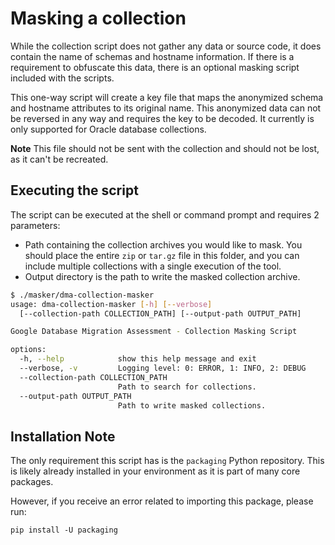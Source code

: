 # Masking a collection

While the collection script does not gather any data or source code, it does contain the name of schemas and hostname information. If there is a requirement to obfuscate this data, there is an optional masking script included with the scripts.

This one-way script will create a key file that maps the anonymized schema and hostname attributes to its original name.  This anonymized data can not be reversed in any way and requires the key to be decoded.  It currently is only supported for Oracle database collections.

**Note** This file should not be sent with the collection and should not be lost, as it can't be recreated.

## Executing the script

The script can be executed at the shell or command prompt and requires 2 parameters:

- Path containing the collection archives you would like to mask. You should place the entire `zip` or `tar.gz` file in this folder, and you can include multiple collections with a single execution of the tool.
- Output directory is the path to write the masked collection archive.

```bash
$ ./masker/dma-collection-masker
usage: dma-collection-masker [-h] [--verbose]
  [--collection-path COLLECTION_PATH] [--output-path OUTPUT_PATH]

Google Database Migration Assessment - Collection Masking Script

options:
  -h, --help            show this help message and exit
  --verbose, -v         Logging level: 0: ERROR, 1: INFO, 2: DEBUG
  --collection-path COLLECTION_PATH
                        Path to search for collections.
  --output-path OUTPUT_PATH
                        Path to write masked collections.
```

## Installation Note

The only requirement this script has is the `packaging` Python repository.  This is likely already installed in your environment as it is part of many core packages.

However, if you receive an error related to importing this package, please run:

```shell
pip install -U packaging
```
